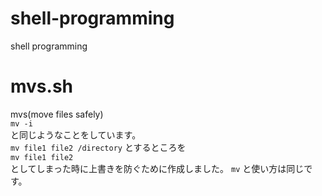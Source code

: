 # shell-programming
shell programming


# mvs.sh
mvs(move files safely)  
```mv -i```  
と同じようなことをしています。  
```mv file1 file2 /directory``` とするところを  
```mv file1 file2```  
としてしまった時に上書きを防ぐために作成しました。
```mv``` と使い方は同じです。
